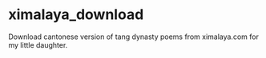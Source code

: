 # ximalaya_download
Download cantonese version of tang dynasty poems from ximalaya.com for my little daughter.
